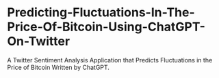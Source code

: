 # Predicting-Fluctuations-In-The-Price-Of-Bitcoin-Using-ChatGPT-On-Twitter

A Twitter Sentiment Analysis Application that Predicts Fluctuations in the Price of Bitcoin Written by ChatGPT.
